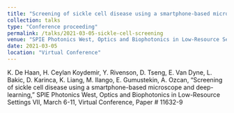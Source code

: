 ```yaml
---
title: "Screening of sickle cell disease using a smartphone-based microscope and deep-learning"
collection: talks
type: "Conference proceeding"
permalink: /talks/2021-03-05-sickle-cell-screening
venue: "SPIE Photonics West, Optics and Biophotonics in Low-Resource Settings VII"
date: 2021-03-05
location: "Virtual Conference"
---
```


K. De Haan, H. Ceylan Koydemir, Y. Rivenson, D. Tseng, E. Van Dyne, L. Bakic, D. Karinca, K. Liang, M.
Ilango, E. Gumustekin, A. Ozcan, “Screening of sickle cell disease using a smartphone-based microscope and
deep-learning,” SPIE Photonics West, Optics and Biophotonics in Low-Resource Settings VII, March 6-11,
Virtual Conference, Paper # 11632-9